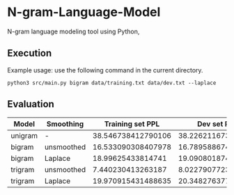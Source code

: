 # N-gram-Language-Model
N-gram language modeling tool using Python, 

## Execution
Example usage: use the following command in the current directory.

`python3 src/main.py bigram data/training.txt data/dev.txt --laplace`

## Evaluation

|Model           | Smoothing  | Training set PPL | Dev set PPL |
|----------------|----------- | ---------------- | ----------- |
|unigram         | -          |38.546738412790106|38.22621167306222|
|bigram          | unsmoothed |16.533090308407978|16.789588674738216|
|bigram          | Laplace    |18.99625433814741 |19.090801874848253|
|trigram         | unsmoothed |7.440230413263187 |8.022790772303466 |
|trigram         | Laplace    |19.970915431488635|20.348276377059364|                                          

